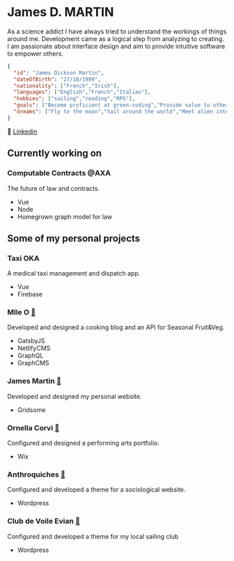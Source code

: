 # James D. MARTIN

As a science addict I have always tried to understand the workings of things around me. Development came as a logical step from analyzing to creating. I am passionate about interface design and aim to provide intuitive software to empower others.

```JSON
{
  "id": "James Dickson Martin",
  "dateOfBirth": "27/10/1989",
  "nationality": ["French","Irish"],
  "languages": ["English","French","Italian"],
  "hobbies": ["sailing","reading","RPG"],
  "goals": ["Become proficient at green-coding","Provide value to others","Found a happy family"],
  "dreams": ["Fly to the moon","Sail around the world","Meet alien intelligence (preferably pacific)"],
}
```

:link: [Linkedin](https://www.linkedin.com/in/dorkside/)

## Currently working on

### Computable Contracts @AXA

The future of law and contracts.
- Vue
- Node
- Homegrown graph model for law

## Some of my personal projects

### Taxi OKA

A medical taxi management and dispatch app.
- Vue
- Firebase

### Mlle O [:link:](https://mlle-o.fr)

Developed and designed a cooking blog and an API for Seasonal Fruit&Veg.
- GatsbyJS
- NetlifyCMS
- GraphQL
- GraphCMS

### James Martin [:link:](https://james-martin.dev)

Developed and designed my personal website.
- Gridsome

### Ornella Corvi [:link:](https://ornella-corvi.com)

Configured and designed a performing arts portfolio.
- Wix

### Anthroquiches [:link:](https://anthroquiches.fr/)

Configured and developed a theme for a sociological website.
- Wordpress

### Club de Voile Evian [:link:](https://voile-evian.fr/)

Configured and developed a theme for my local sailing club
- Wordpress
